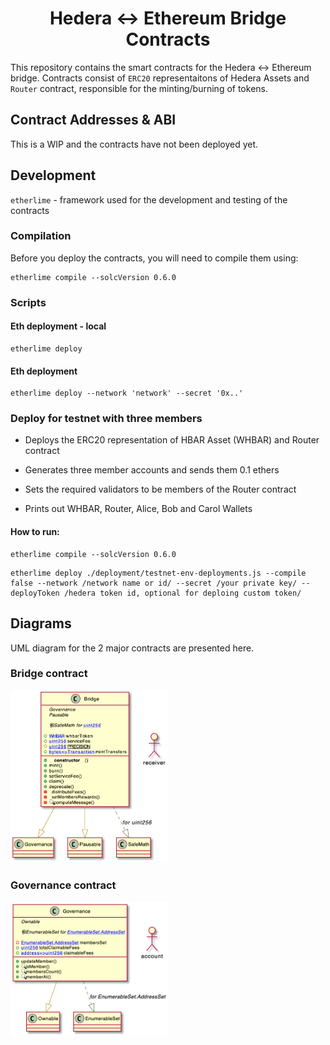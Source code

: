 <div align="center">

# Hedera <-> Ethereum Bridge Contracts

</div>

This repository contains the smart contracts for the Hedera <-> Ethereum bridge.
Contracts consist of `ERC20` representaitons of Hedera Assets and `Router` contract, responsible for the minting/burning of tokens.

## Contract Addresses & ABI

This is a WIP and the contracts have not been deployed yet.

## Development

`etherlime` - framework used for the development and testing of the contracts

### Compilation

Before you deploy the contracts, you will need to compile them using:

```
etherlime compile --solcVersion 0.6.0
```

### Scripts

#### Eth deployment - local

```
etherlime deploy
```

#### Eth deployment

```
etherlime deploy --network 'network' --secret '0x..'
```

### Deploy for testnet with three members

-   Deploys the ERC20 representation of HBAR Asset (WHBAR) and Router contract
-   Generates three member accounts and sends them 0.1 ethers

-   Sets the required validators to be members of the Router contract
-   Prints out WHBAR, Router, Alice, Bob and Carol Wallets

#### How to run:

```
etherlime compile --solcVersion 0.6.0
```

```
etherlime deploy ./deployment/testnet-env-deployments.js --compile false --network /network name or id/ --secret /your private key/ --deployToken /hedera token id, optional for deploing custom token/
```

## Diagrams

UML diagram for the 2 major contracts are presented here.

### Bridge contract

<div align="center" style="width:50%">

![bridge](/img/bridge.png "Bridge contract")

</div>

### Governance contract

<div align="center" style="width:50%">

![governance](/img/gov.png "Governance contract")

</div>

